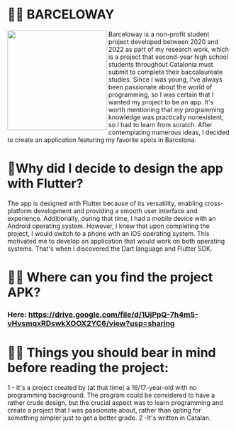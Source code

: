 
# 🙋‍♀️ BARCELOWAY
<img align="left" src="https://github.com/maariafarelo/Barceloway/assets/114859584/01c52e3e-954c-4079-9206-9b202bd9fcd4" height=225px>


 Barceloway is a non-profit student project developed between 2020 and 2022 as part of my research work, which is a project that second-year high school students throughout Catalonia must submit to complete their baccalaureate studies. Since I was young, I've always been passionate about the world of programming, so I was certain that I wanted my project to be an app. It's worth mentioning that my programming knowledge was practically nonexistent, so I had to learn from scratch. After contemplating numerous ideas, I decided to create an application featuring my favorite spots in Barcelona.

#
#  🧩Why did I decide to design the app with Flutter?

The app is designed with Flutter because of its versatility, enabling cross-platform development and providing a smooth user interface and experience. Additionally, during that time, I had a mobile device with an Android operating system. However, I knew that upon completing the project, I would switch to a phone with an iOS operating system. This motivated me to develop an application that would work on both operating systems. That's when I discovered the Dart language and Flutter SDK.

 #
 # 💁‍♀️ Where can you find the project APK?
   ### Here: https://drive.google.com/file/d/1UjPpQ-7h4m5-vHvsmqxRDswkXOOX2YC6/view?usp=sharing
   
#
# 🕵️‍♀️ Things you should bear in mind before reading the project:
 1 - It's a project created by (at that time) a 16/17-year-old with no programming background. The program could be considered to have a rather crude design, but the crucial aspect was to learn programming and create a project that I was passionate about, rather than opting for something simpler just to get a better grade.
 2 -It's written in Catalan.



